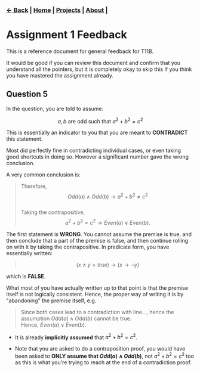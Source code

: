 ### <a href="javascript:history.back()">← Back</a> | [Home](/) | [Projects](/projects) | [About](/about) |

# Assignment 1 Feedback
This is a reference document for general feedback for T11B. <br>

It would be good if you can review this document and confirm that you understand all the pointers, but it is completely okay to skip this if you think you have mastered the assignment already. <br>

## Question 5

In the question, you are told to assume:  

$$a, b \text{ are odd such that } a^2 + b^2 = c^2$$

This is essentially an indicator to you that you are meant to **CONTRADICT** this statement.

Most did perfectly fine in contradicting individual cases, or even taking good shortcuts in doing so. However a significant number gave the wrong conclusion.  

A very common conclusion is:

> Therefore, $$Odd(a) \wedge Odd(b) \to a^2 + b^2 \neq c^2$$  
> Taking the contrapositive, $$a^2 + b^2 = c^2 \to Even(a) \vee Even(b).$$

The first statement is **WRONG**. You cannot assume the premise is true, and then conclude that a part of the premise is false, and then continue rolling on with it by taking the contrapositive. In predicate form, you have essentially written:

> $$(x \wedge y = true) \to (x \to \neg y)$$


which is **FALSE**.

What most of you have actually written up to that point is that the premise itself is not logically consistent. Hence, the proper way of writing it is by "abandoning" the premise itself, e.g.

> Since both cases lead to a contradiction with line..., hence the assumption $Odd(a) \wedge Odd(b)$ cannot be true. <br>
> Hence, $Even(a) \vee Even(b)$.

* It is already **implicitly assumed** that $a^2 + b^2 = c^2$.  

* Note that you are asked to do a contraposition proof, you would have been asked to **ONLY assume that $Odd(a) \wedge Odd(b)$**, not $a^2 + b^2 = c^2$ too as this is what you're trying to reach at the end of a contradiction proof.

